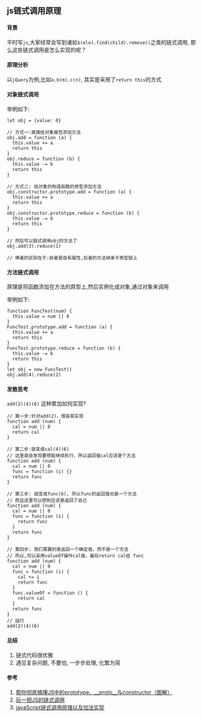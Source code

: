 ## js链式调用原理

#### 背景

平时写`js`,大家经常会写到诸如`$(ele).find(child).remove()`之类的链式调用, 那么这些链式调用是怎么实现的呢？

#### 原理分析

以`jQuery`为例,比如`a.b(m).c(n)`, 其实是采用了`return this`的方式

#### 对象链式调用

举例如下:
```JS
let obj = {value: 0}

// 方式一:直接给对象属性添加方法
obj.add = function (a) {
  this.value += a
  return this
}
obj.reduce = function (b) {
  this.value -= b
  return this
}

// 方式二: 给对象的构造函数的原型添加方法
obj.constructor.prototype.add = function (a) {
  this.value += a
  return this
}
obj.constructor.prototype.reduce = function (b) {
  this.value -= b
  return this
}

// 然后可以链式调用obj的方法了
obj.add(3).reduce(1)

// 俩者的区别在于:前者是自有属性,后者的方法继承于原型链上
```

#### 方法链式调用
原理是将函数添加在方法的原型上,然后实例化成对象,通过对象来调用

举例如下:
```JS
function FuncTest(num) {
  this.value = num || 0
}
FuncTest.prototype.add = function (a) {
  this.value += a
  return this
}
FuncTest.prototype.reduce = function (b) {
  this.value -= b
  return this
}
let obj = new FuncTest()
obj.add(4).reduce(2)
```

#### 发散思考

`add(2)(4)(6)` 这种累加如何实现?

```JS
// 第一步:针对add(2)，很容易实现
function add (num) {
  cal = num || 0
  return cal
}

// 第二步:就变成cal(4)(6)
// 这里就会发现要想能继续执行，所以返回值cal应该是个方法
function add (num) {
  cal = num || 0
  func = function (i) {}
  return func
}

// 第三步: 就变成func(6), 所以func的返回值也是一个方法
// 而且这里可以想到应该是返回了自己
function add (num) {
  cal = num || 0
  func = function (i) {
    return func
  }
  return func
}

// 第四步: 我们需要的是返回一个确定值，而不是一个方法
// 所以,可以采用valueOf操作cal值，最后return cal给 func
function add (num) {
  cal = num || 0
  func = function (i) {
    cal += i
    return func
  }
  func.valueOf = function () {
    return cal
  }
  return func
}
// 运行
add(2)(4)(6)
```

#### 总结
1. 链式代码很优雅
1. 遇见复杂问题, 不要怕, 一步步处理, 化繁为简

#### 参考
1. [帮你彻底搞懂JS中的prototype、__proto__与constructor（图解）](https://blog.csdn.net/cc18868876837/article/details/81211729)
1. [玩一把JS的链式调用](https://www.cnblogs.com/tarol/p/5336666.html)
1. [javaScript链式调用原理以及加法实现](https://segmentfault.com/a/1190000008724608)